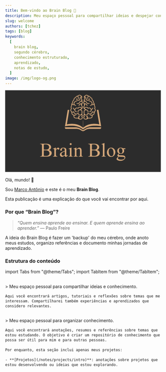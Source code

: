 ```yaml
---
title: Bem‑vindo ao Brain Blog 🎉
description: Meu espaço pessoal para compartilhar ideias e despejar conhecimento estruturado.
slug: welcome
authors: [tchez]
tags: [blog]
keywords:
  [
    brain blog,
    segundo cérebro,
    conhecimento estruturado,
    aprendizado,
    notas de estudo,
  ]
image: /img/logo-og.png
---
```


![Brain Blog](/img/logo-og.png)

Olá, mundo! 👋

<!-- TODO: Adicionar link para o about me depois -->

Sou [Marco Antônio](https://www.linkedin.com/in/tchez) e este é o meu **Brain Blog**.

Esta publicação é uma explicação do que você vai encontrar por aqui.

<!-- truncate -->

### Por que “Brain Blog”?

> _“Quem ensina aprende ao ensinar. E quem aprende ensina ao aprender.”_
> — Paulo Freire

A ideia do Brain Blog é fazer um 'backup' do meu cérebro, onde anoto meus estudos, organizo referências e documento minhas jornadas de aprendizado.

### Estrutura do conteúdo

import Tabs from "@theme/Tabs";
import TabItem from "@theme/TabItem";

<Tabs defaultValue="blog">
 <TabItem value="blog" label="Blog">
    <br/>
    > Meu espaço pessoal para compartilhar ideias e conhecimento.
    
    Aqui você encontrará artigos, tutoriais e reflexões sobre temas que me interessam. Compartilharei também experiências e aprendizados que considero relevantes.
  </TabItem>
  <TabItem value="notes" label="Notas">
    <br/>
    > Meu espaço pessoal para organizar conhecimento.

    Aqui você encontrará anotações, resumos e referências sobre temas que estou estudando. O objetivo é criar um repositório de conhecimento que possa ser útil para mim e para outras pessoas.

    Por enquanto, esta seção inclui apenas meus projetos:

    - **[Projetos](/notes/projects/intro)**: anotações sobre projetos que estou desenvolvendo ou ideias que estou explorando.

  </TabItem>
</Tabs>
